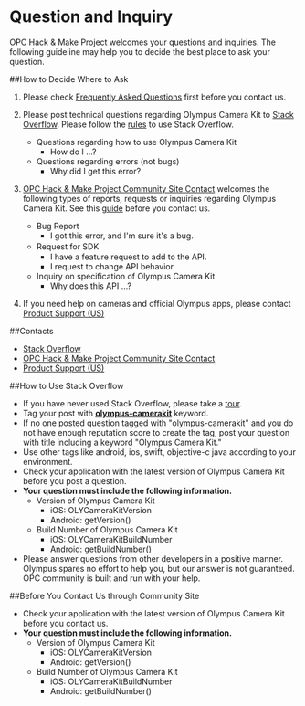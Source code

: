 # Question and Inquiry

OPC Hack & Make Project welcomes your questions and inquiries. The following guideline may help you to decide the best place to ask your question. 

##How to Decide Where to Ask
1. Please check [Frequently Asked Questions](./faq.html) first before you contact us. 

1. Please post technical questions regarding Olympus Camera Kit  to <a href="http://stackoverflow.com/questions/tagged/olympus-camerakit" target="_blank">Stack Overflow</a>. Please follow the [rules](./inquiry.html#stackoverflow) to use Stack Overflow.

	+ Questions regarding how to use Olympus Camera Kit
		+ How do I ...?
	+ Questions regarding errors (not bugs)
		+ Why did I get this error?

1.  <a href="https://opc.olympus-imaging.com/en/contact-us/" target="_blank">OPC Hack &amp; Make Project Community Site Contact</a> welcomes the following types of reports, requests or inquiries regarding Olympus Camera Kit.  See this [guide](./inquiry.html#communitysite) before you contact us.

	+ Bug Report
		+ I got this error, and I'm sure it's a bug.
	+ Request for SDK　
		+ I have a feature request to add to the API.
		+ I request to change API behavior.
	+ Inquiry on specification of Olympus Camera Kit
		+ Why does this API ...?

1. If you need help on cameras and official Olympus apps,  please contact <a href="http://www.olympusamerica.com/cpg_section/cpg_support.asp" target="_blank">Product Support (US)</a>

##Contacts
+ <a href="http://stackoverflow.com/questions/tagged/olympus-camerakit" target="_blank">Stack Overflow</a>
+ <a href="https://opc.olympus-imaging.com/en/contact-us/" target="_blank">OPC Hack &amp; Make Project Community Site Contact</a>
+ <a href="http://www.olympusamerica.com/cpg_section/cpg_support.asp" target="_blank">Product Support (US)</a>

<a id="stackoverflow"></a>
##How to Use Stack Overflow
+ If you have never used Stack Overflow, please take a <a href="http://stackoverflow.com/tour" target="_blank">tour</a>.
+ Tag your post with <u>**olympus-camerakit**</u> keyword.
+ If no one posted question tagged with "olympus-camerakit" and you do not have enough reputation score to create the tag, post your question with title including a keyword "Olympus Camera Kit." 
+ Use other tags like android, ios, swift, objective-c java according to your environment.
+ Check your application with the latest version of Olympus Camera Kit before you post a question.
+ **Your question must include the following information.**
	+ Version of Olympus Camera Kit
		+ iOS: OLYCameraKitVersion
		+ Android: getVersion() 
	+ Build Number of Olympus Camera Kit 
		+ iOS: OLYCameraKitBuildNumber
		+ Android: getBuildNumber() 
+ Please answer questions from other developers in a positive manner. Olympus spares no effort to help you, but our answer is not guaranteed. OPC community is built and run with your help.

<a id="communitysite"></a>
##Before You Contact Us through Community Site
+ Check your application with the latest version of Olympus Camera Kit before you contact us.
+ **Your question must include the following information.**
	+ Version of Olympus Camera Kit
		+ iOS: OLYCameraKitVersion
		+ Android: getVersion() 
	+ Build Number of Olympus Camera Kit 
		+ iOS: OLYCameraKitBuildNumber
		+ Android: getBuildNumber() 
